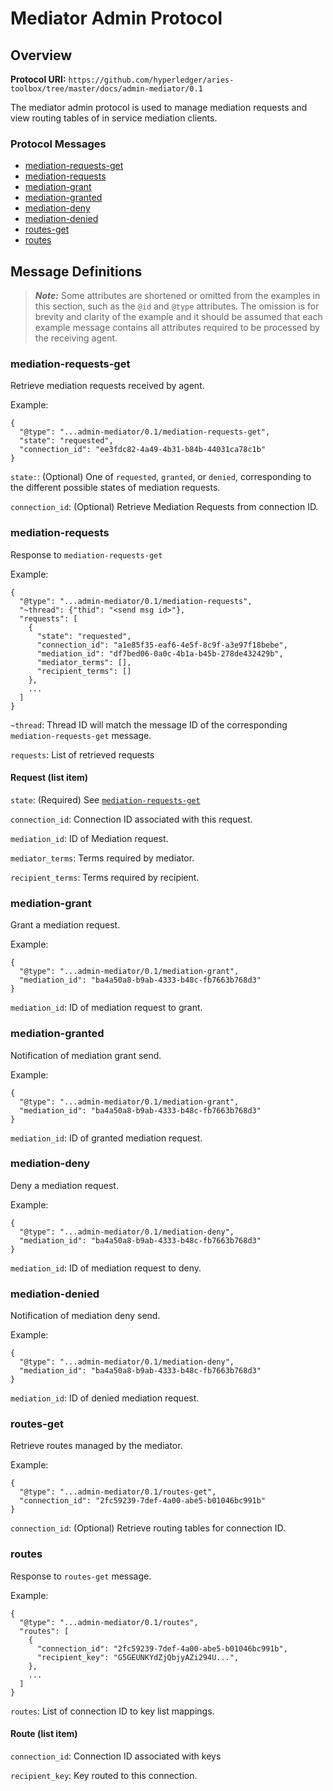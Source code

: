 Mediator Admin Protocol
=======================

## Overview

**Protocol URI:** `https://github.com/hyperledger/aries-toolbox/tree/master/docs/admin-mediator/0.1`

The mediator admin protocol is used to manage mediation requests and view
routing tables of in service mediation clients.

### Protocol Messages
- [mediation-requests-get](#mediation-requests-get)
- [mediation-requests](#mediation-requests)
- [mediation-grant](#mediation-grant)
- [mediation-granted](#mediation-granted)
- [mediation-deny](#mediation-deny)
- [mediation-denied](#mediation-denied)
- [routes-get](#routes-get)
- [routes](#routes)

## Message Definitions

> _**Note:**_ Some attributes are shortened or omitted from the examples in this
> section, such as the `@id` and `@type` attributes. The omission is for brevity
> and clarity of the example and it should be assumed that each example message
> contains all attributes required to be processed by the receiving agent.

### mediation-requests-get
Retrieve mediation requests received by agent.

Example:
```jsonc
{
  "@type": "...admin-mediator/0.1/mediation-requests-get",
  "state": "requested",
  "connection_id": "ee3fdc82-4a49-4b31-b84b-44031ca78c1b"
}
```

`state:`: (Optional) One of `requested`, `granted`, or `denied`, corresponding to the
different possible states of mediation requests.

`connection_id`: (Optional) Retrieve Mediation Requests from connection ID.

### mediation-requests
Response to `mediation-requests-get`

Example:
```jsonc
{
  "@type": "...admin-mediator/0.1/mediation-requests",
  "~thread": {"thid": "<send msg id>"},
  "requests": [
    {
      "state": "requested",
      "connection_id": "a1e85f35-eaf6-4e5f-8c9f-a3e97f18bebe",
      "mediation_id": "df7bed06-0a0c-4b1a-b45b-278de432429b",
      "mediator_terms": [],
      "recipient_terms": []
    },
    ...
  ]
}
```

`~thread`: Thread ID will match the message ID of the corresponding
`mediation-requests-get` message.

`requests`: List of retrieved requests

#### Request (list item)

`state`: (Required) See [`mediation-requests-get`](#mediation-requests-get)

`connection_id`: Connection ID associated with this request.

`mediation_id`: ID of Mediation request.

`mediator_terms`: Terms required by mediator.

`recipient_terms`: Terms required by recipient.

### mediation-grant
Grant a mediation request.

Example:
```jsonc
{
  "@type": "...admin-mediator/0.1/mediation-grant",
  "mediation_id": "ba4a50a8-b9ab-4333-b48c-fb7663b768d3"
}
```

`mediation_id`: ID of mediation request to grant.

### mediation-granted
Notification of mediation grant send.

Example:
```jsonc
{
  "@type": "...admin-mediator/0.1/mediation-grant",
  "mediation_id": "ba4a50a8-b9ab-4333-b48c-fb7663b768d3"
}
```

`mediation_id`: ID of granted mediation request.

### mediation-deny
Deny a mediation request.

Example:
```jsonc
{
  "@type": "...admin-mediator/0.1/mediation-deny",
  "mediation_id": "ba4a50a8-b9ab-4333-b48c-fb7663b768d3"
}
```

`mediation_id`: ID of mediation request to deny.

### mediation-denied
Notification of mediation deny send.

Example:
```jsonc
{
  "@type": "...admin-mediator/0.1/mediation-deny",
  "mediation_id": "ba4a50a8-b9ab-4333-b48c-fb7663b768d3"
}
```

`mediation_id`: ID of denied mediation request.

### routes-get
Retrieve routes managed by the mediator.

Example:
```jsonc
{
  "@type": "...admin-mediator/0.1/routes-get",
  "connection_id": "2fc59239-7def-4a00-abe5-b01046bc991b"
}
```

`connection_id`: (Optional) Retrieve routing tables for connection ID.

### routes
Response to `routes-get` message.

Example:
```jsonc
{
  "@type": "...admin-mediator/0.1/routes",
  "routes": [
    {
      "connection_id": "2fc59239-7def-4a00-abe5-b01046bc991b",
      "recipient_key": "G5GEUNKYdZjQbjyAZi294U...",
    },
    ...
  ]
}
```

`routes`: List of connection ID to key list mappings.

#### Route (list item)

`connection_id`: Connection ID associated with keys

`recipient_key`: Key routed to this connection.
